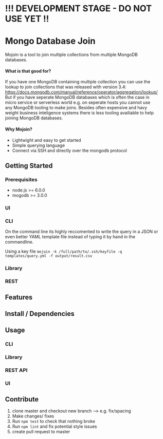 # !!! DEVELOPMENT STAGE - DO NOT USE YET !!

# Mongo Database Join

<LOGO>

Mojoin is a tool to join multiple collections from multiple MongoDB databases. 

#### What is that good for?
If you have one MongoDB containing multiple collection you can use the lookup to join collections that was released with version 3.4:
https://docs.mongodb.com/manual/reference/operator/aggregation/lookup/ 
But if you have seperate MongoDB databases which is often the case in micro service or serverless world e.g. on seperate hosts you cannot use any MongoDB tooling to make joins. Besides often expensive and havy weight business inteligence systems there is less tooling availiable to help joining MongoDB databases.

#### Why Mojoin?

- Lightwight and easy to get started
- Simple querying language
- Connect via SSH and directly over the mongodb protocol

## Getting Started

### Prerequisites

- node.js >= 6.0.0
- mogodb >= 3.0.0

### UI
<in development>

### CLI
On the command line its highly reccomented to write the query in a JSON or even better YAML template file instead of typing it by hand in the commandline.



Using a key file
`mojoin -k /full/path/to/.ssh/keyfile -q templates/query.yml -f output/result.csv`



### Library

### REST

## Features

## Install / Dependencies

## Usage

### CLI

### Library

### REST API

### UI

## Contribute

1. clone master and checkout new branch --> e.g. fix/spacing
2. Make changes/ fixes
3. Run `npm test` to check that nothing broke
4. Run `npm lint` and fix potential style issues
5. create pull request to master